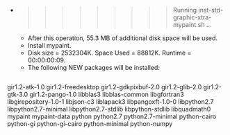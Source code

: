 * >>>>>>>>> Running inst-std-graphic-xtra-mypaint.sh ...
  * After this operation, 55.3 MB of additional disk space will be used.
  * Install mypaint.
  * Disk size = 2532304K. Space Used = 88812K. Runtime = 00:00:00:09.
  * The following NEW packages will be installed:
  ```bash
gir1.2-atk-1.0 gir1.2-freedesktop gir1.2-gdkpixbuf-2.0 gir1.2-glib-2.0 gir1.2-gtk-3.0
gir1.2-pango-1.0 libblas3 libblas-common libgfortran3 libgirepository-1.0-1
libjson-c3 liblapack3 libpangoxft-1.0-0 libpython2.7 libpython2.7-minimal
libpython2.7-stdlib libpython-stdlib libquadmath0 mypaint mypaint-data
python python2.7 python2.7-minimal python-cairo python-gi
python-gi-cairo python-minimal python-numpy
  ```
